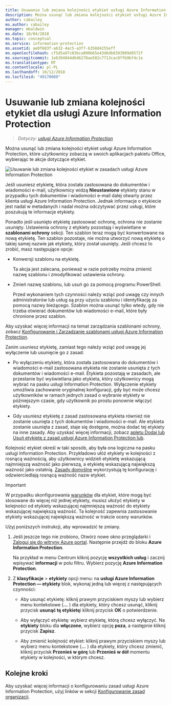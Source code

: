 ```yaml
---
title: Usuwanie lub zmiana kolejności etykiet usługi Azure Information Protection
description: Można usunąć lub zmiana kolejności etykiet usługi Azure Information Protection, które są widoczne dla użytkowników.
author: cabailey
ms.author: cabailey
manager: mbaldwin
ms.date: 10/04/2018
ms.topic: conceptual
ms.service: information-protection
ms.assetid: ae0f603f-a632-4ac5-a3f7-6358d4255eff
ms.openlocfilehash: cf5d5a97c03bca090b65e43d6db0393909d0572f
ms.sourcegitcommit: 1e6394044d646278ae582c7713cac8ffb9bf4c1e
ms.translationtype: MT
ms.contentlocale: pl-PL
ms.lasthandoff: 10/12/2018
ms.locfileid: "49170080"
---
```

# <a name="how-to-delete-or-reorder-a-label-for-azure-information-protection"></a>Usuwanie lub zmiana kolejności etykiet dla usługi Azure Information Protection

>*Dotyczy: [usługi Azure Information Protection](https://azure.microsoft.com/pricing/details/information-protection)*

Można usunąć lub zmiana kolejności etykiet usługi Azure Information Protection, które użytkownicy zobaczą w swoich aplikacjach pakietu Office, wybierając te akcje dotyczące etykiet.

![Usuwanie lub zmiana kolejności etykiet w zasadach usługi Azure Information Protection](./media/info-protect-contextmenu.png)

Jeśli usuniesz etykietę, która została zastosowana do dokumentów i wiadomości e-mail, użytkownicy widzą **Nieustawione** etykiety stanu w przypadku tych dokumentów i wiadomości e-mail dalej otwarty przez klienta usługi Azure Information Protection. Jednak informacje o etykiecie jest nadal w metadanych i nadal można odczytywać przez usługi, które poszukują te informacje etykiety.

Ponadto jeśli usunięto etykietę zastosować ochronę, ochrona nie zostanie usunięty. Ustawienia ochrony z etykiety pozostają i wyświetlane w **szablonami ochrony** sekcji. Ten szablon teraz mogą być konwertowane na nową etykietę. Ten szablon pozostaje, nie można utworzyć nową etykietę o takiej samej nazwie jak etykiety, który został usunięty. Jeśli chcesz to zrobić, masz następujące opcje:

- Konwersji szablonu na etykietę. 
    
    Ta akcja jest zalecana, ponieważ w razie potrzeby można zmienić nazwę szablonu i zmodyfikować ustawienia ochrony.

- Zmień nazwę szablonu, lub usuń go za pomocą programu PowerShell.
    
    Przed wykonaniem tych czynności należy wziąć pod uwagę czy innych administratorów lub usług są przy użyciu szablonu i identyfikację za pomocą nazwy bieżącego. Szablon można usunąć tylko wtedy, gdy nie trzeba otwierać dokumentów lub wiadomości e-mail, które były chronione przez szablon.

Aby uzyskać więcej informacji na temat zarządzania szablonami ochrony, zobacz [Konfigurowanie i Zarządzanie szablonami usługi Azure Information Protection](configure-policy-templates.md).

Zanim usuniesz etykietę, zamiast tego należy wziąć pod uwagę jej wyłączenie lub usunięcie go z zasad:
    
- Po wyłączeniu etykiety, która została zastosowana do dokumentów i wiadomości e-mail zastosowana etykieta nie zostanie usunięta z tych dokumentów i wiadomości e-mail. Etykieta pozostają w zasadach, ale przestanie być wyświetlana jako etykieta, który użytkownicy mogą wybrać na pasku usługi Information Protection. Wyłączenie etykiety umożliwia zachowanie oryginalnej konfiguracji, gdy być może chcesz użytkowników w ramach jednych zasad o wybranie etykiety w późniejszym czasie, gdy użytkownik po prostu ponownie włączyć etykiety.

- Gdy usuniesz etykietę z zasad zastosowana etykieta również nie zostanie usunięta z tych dokumentów i wiadomości e-mail. Ale etykieta zostanie usunięta z zasad, staje się dostępne, można dodać tej etykiety na inne zasady. Aby uzyskać więcej informacji, zobacz [apletu Dodaj lub Usuń etykietę z zasad usługi Azure Information Protection lub](configure-policy-add-remove-label.md).

Kolejność etykiet określ w taki sposób, aby była ona logiczna na pasku usługi Information Protection. Przykładowo ułóż etykiety w kolejności z rosnącą ważnością, aby użytkownicy widzieli etykietę wskazującą najmniejszą ważność jako pierwszą, a etykietę wskazującą największą ważność jako ostatnią. [Zasady domyślne](configure-policy-default.md) wykorzystują tę konfigurację i odzwierciedlają rosnącą ważność nazw etykiet.

> [!IMPORTANT]
>W przypadku skonfigurowania [warunków](configure-policy-classification.md) dla etykiet, które mogą być stosowane do więcej niż jednej etykiety, musisz ułożyć etykiety w kolejności od etykiety wskazującej najmniejszą ważność do etykiety wskazującej największą ważność. Ta kolejność zapewnia zastosowanie etykiety wskazującej największą ważność w trakcie oceny warunków.


Użyj poniższych instrukcji, aby wprowadzić te zmiany.

1. Jeśli jeszcze tego nie zrobiono, Otwórz nowe okno przeglądarki i [Zaloguj się do witryny Azure portal](configure-policy.md#signing-in-to-the-azure-portal). Następnie przejdź do bloku **Azure Information Protection**. 
    
    Na przykład w menu Centrum kliknij pozycję **wszystkich usług** i zacznij wpisywać **informacji** w polu filtru. Wybierz pozycję **Azure Information Protection**.

2. Z **klasyfikacje** > **etykiety** opcji menu: na **usługi Azure Information Protection — etykiety** blok, wykonaj jedną lub więcej z następujących czynności: 

    - Aby usunąć etykietę: kliknij prawym przyciskiem myszy lub wybierz menu kontekstowe (**...** ) dla etykiety, który chcesz usunąć, kliknij przycisk **usunąć tę etykietę**i kliknij przycisk **OK** o potwierdzenie. 

    - Aby wyłączyć etykietę: wybierz etykietę, którą chcesz wyłączyć. Na **etykiety** bloku dla **włączone**, wybierz opcję **poza**, a następnie kliknij przycisk **Zapisz**.

    - Aby zmienić kolejność etykiet: kliknij prawym przyciskiem myszy lub wybierz menu kontekstowe (**...** ) dla etykiety, który chcesz zmienić, kliknij przycisk **Przenieś w górę** lub **Przenieś w dół** momentu etykiety w kolejności, w którym chcesz.  

## <a name="next-steps"></a>Kolejne kroki

Aby uzyskać więcej informacji o konfigurowaniu zasad usługi Azure Information Protection, użyj linków w sekcji [Konfigurowanie zasad organizacji](configure-policy.md#configuring-your-organizations-policy).  


